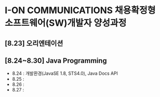 # I-ON COMMUNICATIONS 채용확정형 소프트웨어(SW)개발자 양성과정
## [8.23] 오리엔테이션
## [8.24~8.30] Java Programming
+ 8.24 : 개발환경(JavaSE 1.8, STS4.0), Java Docs API
+ 8.25 : 
+ 8.26 : 
+ 8.27 : 
